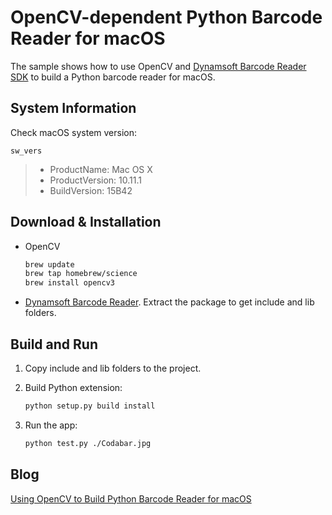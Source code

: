 # OpenCV-dependent Python Barcode Reader for macOS

The sample shows how to use OpenCV and [Dynamsoft Barcode Reader SDK][0] to build a Python barcode reader for macOS.

## System Information
Check macOS system version:

```
sw_vers
```

>- ProductName:    Mac OS X
>- ProductVersion: 10.11.1
>- BuildVersion:   15B42

## Download & Installation
* OpenCV

    ```bash
    brew update
    brew tap homebrew/science
    brew install opencv3
    ```
* [Dynamsoft Barcode Reader][1]. Extract the package to get include and lib folders.

## Build and Run
1. Copy include and lib folders to the project.
2. Build Python extension:

    ```bash
    python setup.py build install
    ```
3. Run the app:

    ```bash
    python test.py ./Codabar.jpg
    ```

## Blog
[Using OpenCV to Build Python Barcode Reader for macOS][2]

[0]:http://www.dynamsoft.com/Products/Dynamic-Barcode-Reader.aspx 
[1]:https://www.dynamsoft.com/Downloads/DownloadLog.aspx?server=1&product=Barcode/DBR-Libs.zip
[2]:http://www.codepool.biz/opencv-python-barcode-reader-macos.html
